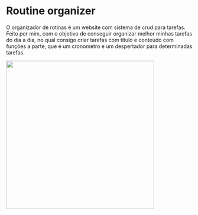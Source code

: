 # Routine organizer

O organizador de rotinas é um website com sistema de crud para tarefas. Feito por mim, com o objetivo de conseguir organizar melhor minhas tarefas do dia a dia, no qual consigo criar tarefas com titulo e conteúdo com funções a parte, que é um cronometro e um despertador para determinadas tarefas.

<img src="/assets/application/Captura de ecrã 2024-11-19 010927.png" style="width: 400px"> 


